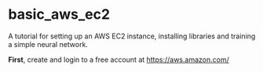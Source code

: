 # basic_aws_ec2
A tutorial for setting up an AWS EC2 instance, installing libraries and training a simple neural network.

**First**, create and login to a free account at https://aws.amazon.com/ 
